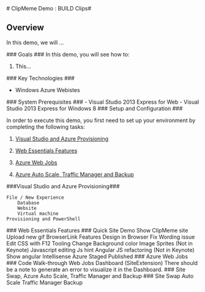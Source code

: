 ﻿<a name="demo2" />
# ClipMeme Demo : BUILD Clips#

## Overview ##

In this demo, we will ...

<a name="Goals" />
### Goals ###
In this demo, you will see how to:

1. This...

<a name="Technologies" />
### Key Technologies ###

- Windows Azure Webistes

<a name="Prerequisites" />
### System Prerequisites ###
- Visual Studio 2013 Express for Web
- Visual Studio 2013 Express for Windows 8

<a name="Setup" />
### Setup and Configuration ###

In order to execute this demo, you first need to set up your environment by completing the following tasks: 

1. [Visual Studio and Azure Provisioning](#segment1)

1. [Web Essentials Features](#segment2)

1. [Azure Web Jobs](#segment3)

1. [Azure Auto Scale, Traffic Manager and Backup](#segment4)

<a name="segment1" />
###Visual Studio and Azure Provisioning###

	File / New Experience
		Database
		Website
		Virtual machine
	Provisioning and PowerShell

<a name="segment2" />
### Web Essentials Features ###
	Quick Site Demo
		Show ClipMeme site
		Upload new gif
	BrowserLink Features
		Design in Browser 
			Fix Wording issue 
		Edit CSS with F12 Tooling
			Change Background color 
	Image Sprites (Not in Keynote)
	Javascript editing
		Js hint
	Angular JS refactoring (Not in Keynote)
		Show angular Intellisense 
	Azure Staged Published

<a name="segment3" />
### Azure Web Jobs ###
	Code Walk-through
	Web Jobs Dashboard (SiteExtension)
		There should be a note to generate an error to visualize it in the Dashboard.

<a name="segment4" />
### Site Swap, Azure Auto Scale, Traffic Manager and Backup ###
	Site Swap
	Auto Scale
	Traffic Manager
	Backup